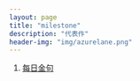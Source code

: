 ```yaml
---
layout: page
title: "milestone"
description: "代表作"
header-img: "img/azurelane.png"
---
```


1. [每日金句](http://dogez.fun/【blog/】2021/10/04/how-to-write/)


